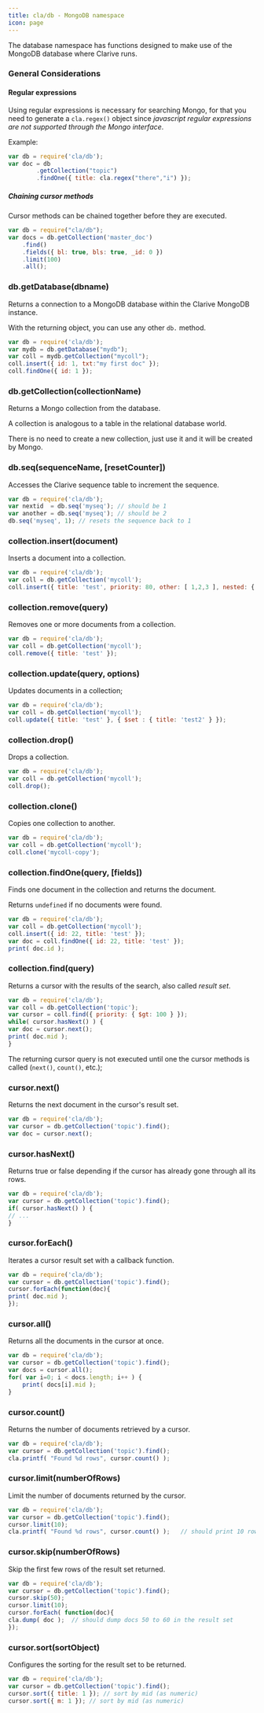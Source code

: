 ```yaml
---
title: cla/db - MongoDB namespace
icon: page
---
```


The database namespace has functions
designed to make use of the MongoDB
database where Clarive runs.

### General Considerations

#### Regular expressions

Using regular expressions is necessary for searching Mongo,
for that you need to generate a `cla.regex()` object
since *javascript regular expressions are not supported
through the Mongo interface*.

Example:

```javascript
var db = require('cla/db');
var doc = db
        .getCollection("topic")
        .findOne({ title: cla.regex("there","i") });
```

##### Chaining cursor methods

Cursor methods can be chained together
before they are executed.

```javascript
var db = require("cla/db");
var docs = db.getCollection('master_doc')
    .find()
    .fields({ bl: true, bls: true, _id: 0 })
    .limit(100)
    .all();
```

### db.getDatabase(dbname)

Returns a connection to a MongoDB database
within the Clarive MongoDB instance.

With the returning object, you can use any other
`db.` method.

```javascript
var db = require('cla/db');
var mydb = db.getDatabase("mydb");
var coll = mydb.getCollection("mycoll");
coll.insert({ id: 1, txt:"my first doc" });
coll.findOne({ id: 1 });
```

### db.getCollection(collectionName)

Returns a Mongo collection from the database.

A collection is analogous to a table in the relational
database world.

There is no need to create a new collection, just use it
and it will be created by Mongo.

### db.seq(sequenceName, [resetCounter])

Accesses the Clarive sequence table
to increment the sequence.

```javascript
var db = require('cla/db');
var nextid  = db.seq('myseq'); // should be 1
var another = db.seq('myseq'); // should be 2
db.seq('myseq', 1); // resets the sequence back to 1
```

### collection.insert(document)

Inserts a document into a collection.

```javascript
var db = require('cla/db');
var coll = db.getCollection('mycoll');
coll.insert({ title: 'test', priority: 80, other: [ 1,2,3 ], nested: { a: 11, b: 22 } });
```

### collection.remove(query)

Removes one or more documents from a collection.

```javascript
var db = require('cla/db');
var coll = db.getCollection('mycoll');
coll.remove({ title: 'test' });
```

### collection.update(query, options)

Updates documents in a collection;

```javascript
var db = require('cla/db');
var coll = db.getCollection('mycoll');
coll.update({ title: 'test' }, { $set : { title: 'test2' } });
```

### collection.drop()

Drops a collection.

```javascript
var db = require('cla/db');
var coll = db.getCollection('mycoll');
coll.drop();
```

### collection.clone()

Copies one collection to another.

```javascript
var db = require('cla/db');
var coll = db.getCollection('mycoll');
coll.clone('mycoll-copy');
```

### collection.findOne(query, [fields])

Finds one document in the collection
and returns the document.

Returns `undefined` if no documents were
found.

```javascript
var db = require('cla/db');
var coll = db.getCollection('mycoll');
coll.insert({ id: 22, title: 'test' });
var doc = coll.findOne({ id: 22, title: 'test' });
print( doc.id );
```

### collection.find(query)

Returns a cursor with the results of
the search, also called *result set*.

```javascript
var db = require('cla/db');
var coll = db.getCollection('topic');
var cursor = coll.find({ priority: { $gt: 100 } });
while( cursor.hasNext() ) {
var doc = cursor.next();
print( doc.mid );
}
```

The returning cursor query is not executed until one the
cursor methods is called (`next()`, `count()`, etc.);

### cursor.next()

Returns the next document in the cursor's result set.

```javascript
var db = require('cla/db');
var cursor = db.getCollection('topic').find();
var doc = cursor.next();
```

### cursor.hasNext()

Returns true or false depending if the cursor
has already gone through all its rows.

```javascript
var db = require('cla/db');
var cursor = db.getCollection('topic').find();
if( cursor.hasNext() ) {
// ...
}
```

### cursor.forEach()

Iterates a cursor result set with a callback function.

```javascript
var db = require('cla/db');
var cursor = db.getCollection('topic').find();
cursor.forEach(function(doc){
print( doc.mid );
});
```

### cursor.all()

Returns all the documents in the cursor at once.

```javascript
var db = require('cla/db');
var cursor = db.getCollection('topic').find();
var docs = cursor.all();
for( var i=0; i < docs.length; i++ ) {
    print( docs[i].mid );
}
```

### cursor.count()

Returns the number of documents retrieved by
a cursor.

```javascript
var db = require('cla/db');
var cursor = db.getCollection('topic').find();
cla.printf( "Found %d rows", cursor.count() );
```

### cursor.limit(numberOfRows)

Limit the number of documents returned by the cursor.

```javascript
var db = require('cla/db');
var cursor = db.getCollection('topic').find();
cursor.limit(10);
cla.printf( "Found %d rows", cursor.count() );   // should print 10 rows
```

### cursor.skip(numberOfRows)

Skip the first few rows of the result set returned.

```javascript
var db = require('cla/db');
var cursor = db.getCollection('topic').find();
cursor.skip(50);
cursor.limit(10);
cursor.forEach( function(doc){
cla.dump( doc );  // should dump docs 50 to 60 in the result set
});
```

### cursor.sort(sortObject)

Configures the sorting for the result set to be returned.

```javascript
var db = require('cla/db');
var cursor = db.getCollection('topic').find();
cursor.sort({ title: 1 }); // sort by mid (as numeric)
cursor.sort({ m: 1 }); // sort by mid (as numeric)
```

